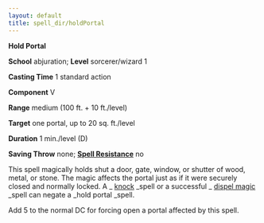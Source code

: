 ```yaml
---
layout: default
title: spell_dir/holdPortal
---
```

 **Hold Portal**

**School** abjuration; **Level** sorcerer/wizard 1

**Casting Time** 1 standard action

**Component** V

**Range** medium (100 ft. + 10 ft./level)

**Target** one portal, up to 20 sq. ft./level

**Duration** 1 min./level (D)

**Saving Throw** none; **[Spell Resistance](../glossary#_spell-resistance)** no

This spell magically holds shut a door, gate, window, or shutter of wood, metal, or stone. The magic affects the portal just as if it were securely closed and normally locked. A _ [knock](knock#_knock) _spell or a successful _ [dispel magic](dispelMagic#_dispel-magic) _spell can negate a _hold portal _spell.

Add 5 to the normal DC for forcing open a portal affected by this spell.


